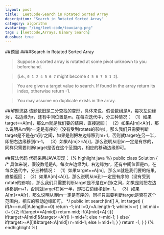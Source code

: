 ```yaml
---
layout: post
title:  LeetCode-Search in Rotated Sorted Array
description: "Search in Rotated Sorted Array"
category: algorithm
avatarimg: "/img/leet-code/touxiang.png"
tags : [leetcode,Arrays，Binary Search]
duoshuo: true
---
```

##题目
####Search in Rotated Sorted Array
>Suppose a sorted array is rotated at some pivot unknown to you beforehand.

>(i.e., `0 1 2 4 5 6 7` might become `4 5 6 7 0 1 2`).

>You are given a target value to search. If found in the array return its index, otherwise return -1.

>You may assume no duplicate exists in the array.

<!-- more -->

##解题思路
该题依旧是二分查找的变形，具体来说，假设数组是A，每次左边缘为l，右边缘为r，还有中间位置是m。在每次迭代中，分三种情况：
（1）如果target==A[m]，那么m就是我们要的结果，直接返回；
（2）如果A[m]<A[r]，那么说明从m到r一定是有序的（没有受到rotate的影响），那么我们只需要判断target是不是在m到r之间，如果是则把左边缘移到m+1，否则就target在另一半，即把右边缘移到m-1。
（3）如果A[m]>=A[r]，那么说明从l到m一定是有序的，同样只需要判断target是否在这个范围内，相应的移动边缘即可。

##算法代码
代码采用JAVA实现：
{% highlight java %}
public class Solution {
    /*
    具体来说，假设数组是A，每次左边缘为l，右边缘为r，还有中间位置是m。在每次迭代中，分三种情况：
（1）如果target==A[m]，那么m就是我们要的结果，直接返回；
（2）如果A[m]<A[r]，那么说明从m到r一定是有序的（没有受到rotate的影响），那么我们只需要判断target是不是在m到r之间，如果是则把左边缘移到m+1，否则就target在另一半，即把右边缘移到m-1。
（3）如果A[m]>=A[r]，那么说明从l到m一定是有序的，同样只需要判断target是否在这个范围内，相应的移动边缘即可。
    */
    public int search(int[] A, int target) {
        if(A==null||A.length==0) return -1;
        int l=0,r=A.length-1;
        while(l<=r)
        {
            int mid=(l+r)/2;
            if(target==A[mid]) return mid;
            if(A[mid]<A[r]){
                if(target>A[mid]&&target<=A[r])
                    l=mid+1;
                else
                    r=mid-1;
            }
            else{
                if(target>=A[l]&&target<A[mid])
                    r=mid-1;
                else
                    l=mid+1;
            }
        }
        return -1;
    }
}
{% endhighlight %}

